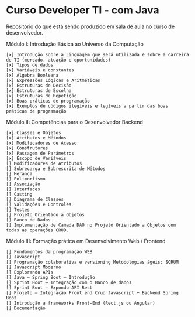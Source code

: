 # Curso Developer TI - com Java
Repositório do que está sendo produzido em sala de aula no curso de desenvolvedor.

Módulo I: Introdução Básica ao Universo da Computação

    [x] Introdução sobre a Linguagem que será utilizada e sobre a carreira de TI (mercado, atuação e oportunidades)
    [x] Tipos de dados
    [x] Variáveis e constantes
    [x] Álgebra Booleana
    [x] Expressões Lógicas e Aritméticas
    [x] Estruturas de Decisão
    [x] Estruturas de Escolha
    [x] Estruturas de Repetição
    [x] Boas práticas de programação
    [x] Exemplos de códigos ilegíveis e legíveis a partir das boas práticas de programação

Módulo II: Competências para o Desenvolvedor Backend

    [x] Classes e Objetos
    [x] Atributos e Métodos
    [x] Modificadores de Acesso    
    [x] Construtores
    [x] Passagem de Parâmetros
    [x] Escopo de Variáveis
    [] Modificadores de Atributos 
    [] Sobrecarga e Sobrescrita de Métodos
    [] Herança
    [] Polimorfismo
    [] Associação
    [] Interfaces
    [] Casting
    [] Diagrama de Classes
    [] Validações e Controles
    [] Testes
    [] Projeto Orientado a Objetos
    [] Banco de Dados
    [] Implementação de Camada DAO no Projeto Orientado a Objetos com todas as operações CRUD.

Módulo III: Formação prática em Desenvolvimento Web / Frontend

    [] Fundamentos da programação WEB
    [] Javascript
    [] Programação colaborativa e versioning Metodologias ágeis: SCRUM
    [] Javascript Moderno
    [] Explorando APIs
    [] Java – Spring Boot – Introdução
    [] Sprint Boot – Integração com o Banco de dados
    [] Sprint Boot – Expondo API Rest
    [] Projeto – Integração Front end Crud Javascript + Backend Spring Boot
    [] Introdução a frameworks Front-End (Rect.js ou Angular)
    [] Documentação
